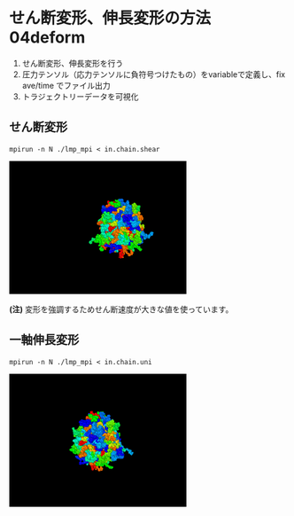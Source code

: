 # せん断変形、伸長変形の方法 04deform
1. せん断変形、伸長変形を行う
1. 圧力テンソル（応力テンソルに負符号つけたもの）をvariableで定義し、fix ave/time でファイル出力
1. トラジェクトリーデータを可視化

## せん断変形
 
```
mpirun -n N ./lmp_mpi < in.chain.shear
```

![せん断変形](img/dump.u.shear.gif)

**(注)** 変形を強調するためせん断速度が大きな値を使っています。

## 一軸伸長変形

```
mpirun -n N ./lmp_mpi < in.chain.uni
```

![伸長変形](img/dump.u.uni.gif)